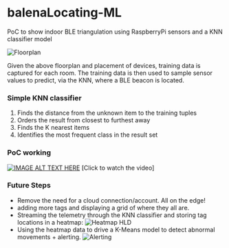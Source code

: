 # balenaLocating-ML
PoC to show indoor BLE triangulation using RaspberryPi sensors and a KNN classifier model

![Floorplan](https://i.ibb.co/pRJCqDm/Floorplan.jpg)

Given the above floorplan and placement of devices, training data is captured for each room. The training data is then used to sample sensor values to predict, via the KNN, where a BLE beacon is located.

### Simple KNN classifier

 1. Finds the distance from the unknown item to the training tuples
 2. Orders the result from closest to furthest away
 3. Finds the K nearest items
 4. Identifies the most frequent class in the result set

### PoC working

[![IMAGE ALT TEXT HERE](https://i.ibb.co/xFwg8Cr/YouTube.jpg)](https://youtu.be/1Ua-MyN-3f8)
[Click to watch the video]

### Future Steps
* Remove the need for a cloud connection/account. All on the edge!
* adding more tags and displaying a grid of where they all are. 
* Streaming the telemetry through the KNN classifier and storing tag locations in a heatmap:
![Heatmap HLD](https://i.ibb.co/vJYM0mV/Heatmap.jpg)
* Using the heatmap data to drive a K-Means model to detect abnormal movements + alerting.
![Alerting](https://i.ibb.co/2Md77wL/Alerting.jpg)

